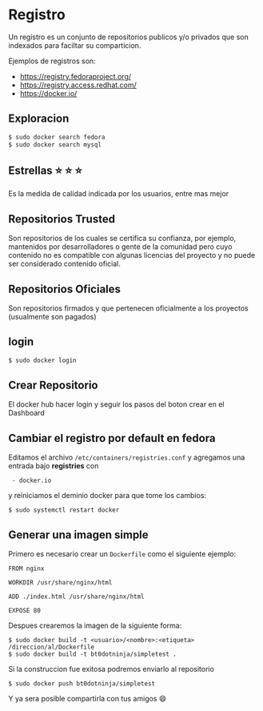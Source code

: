 # Registro
Un registro es un conjunto de repositorios publicos y/o privados que son indexados para faciltar
su comparticion.

Ejemplos de registros son:

* https://registry.fedoraproject.org/
* https://registry.access.redhat.com/
* https://docker.io/

## Exploracion

```bash
$ sudo docker search fedora
$ sudo docker search mysql

```

## Estrellas :star: :star: :star:

Es la medida de calidad indicada por los usuarios, entre mas mejor

## Repositorios Trusted
Son repositorios de los cuales se certifica su confianza, por ejemplo, mantenidos por desarrolladores o gente de la comunidad
pero cuyo contenido no es compatible con algunas licencias del proyecto y no puede ser considerado contenido oficial.

## Repositorios Oficiales

Son repositorios firmados y que pertenecen oficialmente a los proyectos (usualmente son pagados) 

## login
```bash 
$ sudo docker login 
```
## Crear Repositorio

El docker hub hacer login y seguir los pasos del boton crear en el Dashboard

## Cambiar el registro por default en fedora
Editamos el archivo `/etc/containers/registries.conf`
y agregamos una entrada bajo **registries** con
```
 - docker.io
```
y reiniciamos el deminio docker para que tome los cambios:
```
$ sudo systemctl restart docker
```

## Generar una imagen simple


Primero es necesario crear un `Dockerfile` como el siguiente ejemplo:
```
FROM nginx

WORKDIR /usr/share/nginx/html

ADD ./index.html /usr/share/nginx/html

EXPOSE 80 
```
Despues crearemos la imagen de la siguiente forma:
```
$ sudo docker build -t <usuario>/<nombre>:<etiqueta> /direccion/al/Dockerfile
$ sudo docker build -t bt0dotninja/simpletest .
```
Si la construccion fue exitosa podremos enviarlo al repositorio
```
$ sudo docker push bt0dotninja/simpletest
```

Y ya sera posible compartirla con tus amigos :smile:

